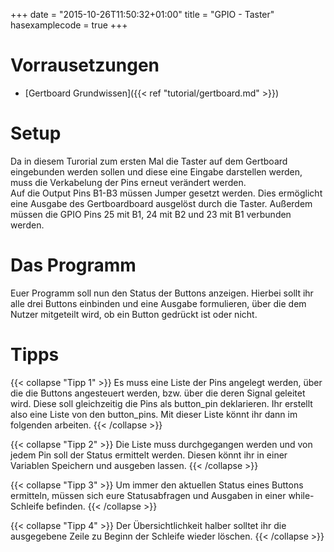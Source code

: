 +++
date = "2015-10-26T11:50:32+01:00"
title = "GPIO - Taster"
hasexamplecode = true
+++

# Vorrausetzungen

* [Gertboard Grundwissen]({{< ref "tutorial/gertboard.md" >}})

# Setup

Da in diesem Turorial zum ersten Mal die Taster auf dem Gertboard eingebunden
werden sollen und diese eine Eingabe darstellen werden, muss die Verkabelung
der Pins erneut verändert werden.  
Auf die Output Pins B1-B3 müssen Jumper gesetzt werden. Dies ermöglicht eine
Ausgabe des Gertboardboard ausgelöst durch die Taster. Außerdem müssen die GPIO
Pins 25 mit B1, 24 mit B2 und 23 mit B1 verbunden werden.

# Das Programm

Euer Programm soll nun den Status der Buttons anzeigen. Hierbei sollt ihr alle
drei Buttons einbinden und eine Ausgabe formulieren, über die dem Nutzer
mitgeteilt wird, ob ein Button gedrückt ist oder nicht.

# Tipps

{{< collapse "Tipp 1" >}}
Es muss eine Liste der Pins angelegt werden, über die die Buttons angesteuert werden, bzw. über die deren Signal geleitet wird. Diese soll gleichzeitig die Pins als button_pin deklarieren. Ihr erstellt also eine Liste von den button_pins. Mit dieser Liste könnt ihr dann im folgenden arbeiten.
{{< /collapse >}}

{{< collapse "Tipp 2" >}}
Die Liste muss durchgegangen werden und von jedem Pin soll der Status ermittelt werden. Diesen könnt ihr in einer Variablen Speichern und ausgeben lassen.
{{< /collapse >}}

{{< collapse "Tipp 3" >}}
Um immer den aktuellen Status eines Buttons ermitteln, müssen sich eure Statusabfragen und Ausgaben in einer while-Schleife befinden.
{{< /collapse >}}

{{< collapse "Tipp 4" >}}
Der Übersichtlichkeit halber solltet ihr die ausgegebene Zeile zu Beginn der Schleife wieder löschen.
{{< /collapse >}}